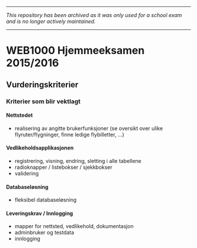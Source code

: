 <hr>
<em>This repository has been archived as it was only used for a school exam and is no longer actively maintained.</em>
<hr>

# WEB1000 Hjemmeeksamen 2015/2016

## Vurderingskriterier</h2>
### Kriterier som blir vektlagt
<h4>Nettstedet</h4>
<ul>
  <li>realisering av angitte brukerfunksjoner (se  oversikt over ulike flyruter/flygninger, finne ledige flybilletter, ...)</li>
</ul>
<h4>Vedlikeholdsapplikasjonen</h4>
<ul>
  <li>registrering, visning, endring, sletting i alle tabellene</li>
  <li>radioknapper / listebokser / sjekkbokser</li>
  <li>validering</li>
</ul>
<h4>Databasel&oslash;sning</h4>
<ul>
  <li>fleksibel databasel&oslash;sning</li>
</ul>
<h4>Leveringskrav / Innlogging</h4>
<ul>
  <li>mapper for nettsted, vedlikehold, dokumentasjon</li>
  <li>adminbruker og testdata</li>
  <li>innlogging</li>
</ul>
